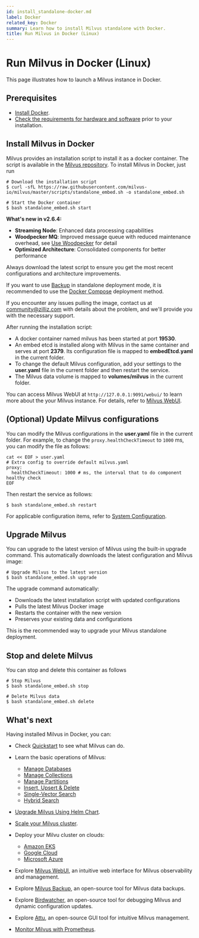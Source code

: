 ```yaml
---
id: install_standalone-docker.md
label: Docker
related_key: Docker
summary: Learn how to install Milvus standalone with Docker.
title: Run Milvus in Docker (Linux)
---
```


# Run Milvus in Docker (Linux)

This page illustrates how to launch a Milvus instance in Docker.


## Prerequisites

- [Install Docker](https://docs.docker.com/get-docker/).
- [Check the requirements for hardware and software](prerequisite-docker.md) prior to your installation.


## Install Milvus in Docker

Milvus provides an installation script to install it as a docker container. The script is available in the [Milvus repository](https://raw.githubusercontent.com/milvus-io/milvus/master/scripts/standalone_embed.sh). To install Milvus in Docker, just run

```shell
# Download the installation script
$ curl -sfL https://raw.githubusercontent.com/milvus-io/milvus/master/scripts/standalone_embed.sh -o standalone_embed.sh

# Start the Docker container
$ bash standalone_embed.sh start
```

<div class="alert note">

**What's new in v2.6.4:**
- **Streaming Node**: Enhanced data processing capabilities
- **Woodpecker MQ**: Improved message queue with reduced maintenance overhead, see [Use Woodpecker](use-woodpecker.md) for detail
- **Optimized Architecture**: Consolidated components for better performance

Always download the latest script to ensure you get the most recent configurations and architecture improvements.

If you want to use [Backup](https://milvus.io/docs/milvus_backup_overview.md) in standalone deployment mode, it is recommended to use the [Docker Compose](https://milvus.io/docs/install_standalone-docker-compose.md) deployment method.

If you encounter any issues pulling the image, contact us at <a href="mailto:community@zilliz.com">community@zilliz.com</a> with details about the problem, and we'll provide you with the necessary support.

</div>

After running the installation script:

- A docker container named milvus has been started at port **19530**.
- An embed etcd is installed along with Milvus in the same container and serves at port **2379**. Its configuration file is mapped to **embedEtcd.yaml** in the current folder.
- To change the default Milvus configuration, add your settings to the **user.yaml** file in the current folder and then restart the service.
- The Milvus data volume is mapped to **volumes/milvus** in the current folder.

You can access Milvus WebUI at `http://127.0.0.1:9091/webui/` to learn more about the your Milvus instance. For details, refer to [Milvus WebUI](milvus-webui.md).

## (Optional) Update Milvus configurations

You can modify the Milvus configurations in the **user.yaml** file in the current folder. For example, to change the `proxy.healthCheckTimeout` to `1000` ms, you can modify the file as follows:

```shell
cat << EOF > user.yaml
# Extra config to override default milvus.yaml
proxy:
  healthCheckTimeout: 1000 # ms, the interval that to do component healthy check
EOF
```

Then restart the service as follows:

```shell
$ bash standalone_embed.sh restart
```

For applicable configuration items, refer to [System Configuration](system_configuration.md).

## Upgrade Milvus

You can upgrade to the latest version of Milvus using the built-in upgrade command. This automatically downloads the latest configuration and Milvus image:

```shell
# Upgrade Milvus to the latest version
$ bash standalone_embed.sh upgrade
```

<div class="alert note">

The upgrade command automatically:
- Downloads the latest installation script with updated configurations
- Pulls the latest Milvus Docker image
- Restarts the container with the new version
- Preserves your existing data and configurations

This is the recommended way to upgrade your Milvus standalone deployment.

</div>

## Stop and delete Milvus

You can stop and delete this container as follows

```shell
# Stop Milvus
$ bash standalone_embed.sh stop

# Delete Milvus data
$ bash standalone_embed.sh delete
```

## What's next

Having installed Milvus in Docker, you can:

- Check [Quickstart](quickstart.md) to see what Milvus can do.

- Learn the basic operations of Milvus:
  - [Manage Databases](manage_databases.md)
  - [Manage Collections](manage-collections.md)
  - [Manage Partitions](manage-partitions.md)
  - [Insert, Upsert & Delete](insert-update-delete.md)
  - [Single-Vector Search](single-vector-search.md)
  - [Hybrid Search](multi-vector-search.md)

- [Upgrade Milvus Using Helm Chart](upgrade_milvus_cluster-helm.md).
- [Scale your Milvus cluster](scaleout.md).
- Deploy your Milvu cluster on clouds:
  - [Amazon EKS](eks.md)
  - [Google Cloud](gcp.md)
  - [Microsoft Azure](azure.md)
- Explore [Milvus WebUI](milvus-webui.md), an intuitive web interface for Milvus observability and management.
- Explore [Milvus Backup](milvus_backup_overview.md), an open-source tool for Milvus data backups.
- Explore [Birdwatcher](birdwatcher_overview.md), an open-source tool for debugging Milvus and dynamic configuration updates.
- Explore [Attu](https://github.com/zilliztech/attu), an open-source GUI tool for intuitive Milvus management.
- [Monitor Milvus with Prometheus](monitor.md).
